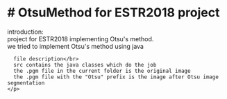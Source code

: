 <!doctype html>
<html>

  <head>
    <title># OtsuMethod</title>    
  </head>
  <body>
    <h1># OtsuMethod for ESTR2018 project</h1>
    <p>
      introduction:</br>
      project for ESTR2018 implementing Otsu's method.</br>
      we tried to implement Otsu's method using java</br>

      file description</br>
      src contains the java classes which do the job
      the .pgm file in the current folder is the original image
      the .pgm file with the "Otsu" prefix is the image after Otsu image segmentation
    </p>
  </body>
</html>

